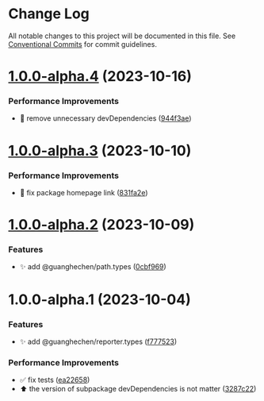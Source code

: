 # Change Log

All notable changes to this project will be documented in this file.
See [Conventional Commits](https://conventionalcommits.org) for commit guidelines.

# [1.0.0-alpha.4](https://github.com/guanghechen/sora/compare/@guanghechen/reporter.types@1.0.0-alpha.3...@guanghechen/reporter.types@1.0.0-alpha.4) (2023-10-16)


### Performance Improvements

* 🔧 remove unnecessary devDependencies ([944f3ae](https://github.com/guanghechen/sora/commit/944f3aee64e68ce52ca30237c7d0240a82c9c58f))





# [1.0.0-alpha.3](https://github.com/guanghechen/sora/compare/@guanghechen/reporter.types@1.0.0-alpha.2...@guanghechen/reporter.types@1.0.0-alpha.3) (2023-10-10)


### Performance Improvements

* 🔧 fix package homepage link ([831fa2e](https://github.com/guanghechen/sora/commit/831fa2e9bc9ab2d4eb6795d82e6fa7f9a20d1046))





# [1.0.0-alpha.2](https://github.com/guanghechen/sora/compare/@guanghechen/reporter.types@1.0.0-alpha.1...@guanghechen/reporter.types@1.0.0-alpha.2) (2023-10-09)


### Features

* ✨ add @guanghechen/path.types ([0cbf969](https://github.com/guanghechen/sora/commit/0cbf969f481a3ba066af66fda72ec8834aa18c52))





# 1.0.0-alpha.1 (2023-10-04)


### Features

* ✨ add @guanghechen/reporter.types ([f777523](https://github.com/guanghechen/sora/commit/f777523d9d84e4f462a9f46dde63918726755185))


### Performance Improvements

* ✅ fix tests ([ea22658](https://github.com/guanghechen/sora/commit/ea22658747a2f7175a322c3f336373200fc45baf))
* ⬆️ the version of subpackage devDependencies is not matter ([3287c22](https://github.com/guanghechen/sora/commit/3287c22fb150af6620c1c9f6f4b186498aea815b))
